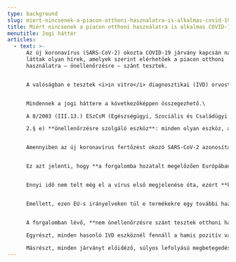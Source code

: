 ```yaml
---
type: background
slug: miert-nincsenek-a-piacon-otthoni-hasznalatra-is-alkalmas-covid-19-tesztek
title: Miért nincsenek a piacon otthoni használatra is alkalmas COVID-19 tesztek?
menutitle: Jogi háttér
articles:
  - text: >-
      Az új koronavírus (SARS-CoV-2) okozta COVID-19 járvány kapcsán napvilágot
      láttak olyan hírek, amelyek szerint elérhetőek a piacon otthoni
      használatra – önellenőrzésre – szánt tesztek.


      A valóságban e tesztek <i>in vitro</i> diagnosztikai (IVD) orvostechnikai eszközöknek számítanak; **önellenőrzésre is alkalmas változatok** pedig egyelőre **még nem kerülhettek legális módon forgalomba**. Ebből következően, otthoni, illetve laikus személyek általi használatra szánt, az új koronavírus kimutatására szolgáló tesztek vásárlása ellenjavalt, forgalmazása pedig **kifejezetten tilos**!


      Mindennek a jogi háttere a következőképpen összegezhető.\

      A 8/2003 (III.13.) ESzCsM (Egészségügyi, Szociális és Családügyi Minisztérium) rendelet az <i>in vitro</i> diagnosztikai orvostechnikai eszközökről így fogalmaz:\

      2.§ e) **önellenőrzésre szolgáló eszköz**: minden olyan eszköz, amely célja a gyártó meghatározása szerint, hogy **laikus személyek otthoni környezetben használják**.


      Amennyiben az új koronavírus fertőzést okozó SARS-CoV-2 azonosítására szolgáló eszköz gyártója a csomagolásán (ide értve a használati útmutatót, címkét stb.) is feltüntetett szöveg alapján **önellenőrzési célú, azaz otthoni felhasználásra szánja az adott eszközt**, úgy **az <i>in vitro</i> diagnosztika orvostechnikai eszközökre** (IVD eszköz) **irányadó EU-s** (az <i>in vitro</i> diagnosztikai orvostechnikai eszközökről szóló 1998. okt. 27-i 98/79/EK európai parlamenti és tanácsi irányelv) és **harmonizált hazai** (az <i>in vitro</i> diagnosztikai orvostechnikai eszközökről szóló 8/2003. (III. 13.) ESzCsM rendelet) szabályok alapján **olyan IVD eszköznek minősül, amely eszközök esetében a gyártónak a tervezési dokumentáció vizsgálatára bejelentett szervezetet** (kijelölt szervezetet) **kell felkérnie**.


      Ez azt jelenti, hogy **a forgalomba hozatalt megelőzően Európában az eszközt a gyártónak tanúsíttatnia kell, az arra kijelöléssel rendelkező bejelentett szervezettel.** Ez az eljárás **legkevesebb 6 hónapot** vesz igénybe.


      Ennyi idő nem telt még el a vírus első megjelenése óta, ezért **kizárható**, hogy jelenleg bármely gyártó **önellenőrzési célú koronavírus gyorstesztre vonatkozóan CE tanúsítvánnyal rendelkezne**. (Az ilyen típusú CE jelölés mellett a termék csomagolásán fel kell tüntetni az eljárást lefolytató szervezet négyjegyű azonosító jelét is.) Magára a tanúsítványra azért is szükség van, hogy meg lehessen győződni a teszt teljesítőképességéről és az otthoni használat biztonságosságáról. E nélkül önellenőrzésre alkalmas IVD-eszközt sem Magyarországon, sem az EU-ban **nem lehet jogszerűen forgalomban hozni**.


      Emellett, ezen EU-s irányelveken túl e termékekre egy további hazai jogi szabályozás is vonatkozik. A Magyarországon forgalomba kerülő IVD eszközök **gyógyászati segédeszköznek minősülnek**, ebből kifolyólag azok kizárólag **szolgáltatói engedéllyel rendelkező gyógyászati segédeszköz szaküzletekben, illetve gyógyszertárakban forgalmazhatóak. A más üzletekben** – beleértve az online webáruházakat is – **való értékesítésük tilos!**


      A forgalomban lévő, **nem önellenőrzésre szánt tesztek otthoni használata több okból sem ajánlott.**

      Egyrészt, minden hasonló IVD eszköznél fennáll a hamis pozitív vagy hamis negatív eredmény esélye – ami a szakképzetlen felhasználó felesleges aggodalmához, illetve téves biztonságérzetéhez vezet.

      Másrészt, minden járványt előidéző, súlyos lefolyású megbetegedést kiváltani képes vírus diagnosztizálására szolgáló eszköz esetében elmondható, hogy a laikus végfelhasználók kiszolgálása kockázatos. Ilyenkor ugyanis már megfertőződött személyek felkutatása, illetve hatósági elkülönítése ugyanis még akkor sem történhetne meg, ha maga a teszt helyes pozitív eredményt adott, aminek a hatására a járvány terjedésének megelőzését, illetve lassítását célzó alapvető közegészségügyi érdek nem valósulhatna meg.
---
```

